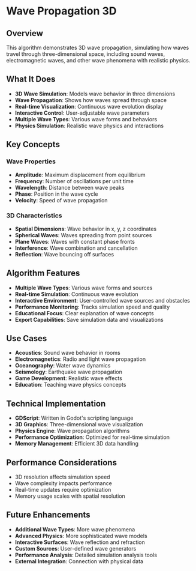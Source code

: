 # Wave Propagation 3D

## Overview
This algorithm demonstrates 3D wave propagation, simulating how waves travel through three-dimensional space, including sound waves, electromagnetic waves, and other wave phenomena with realistic physics.

## What It Does
- **3D Wave Simulation**: Models wave behavior in three dimensions
- **Wave Propagation**: Shows how waves spread through space
- **Real-time Visualization**: Continuous wave evolution display
- **Interactive Control**: User-adjustable wave parameters
- **Multiple Wave Types**: Various wave forms and behaviors
- **Physics Simulation**: Realistic wave physics and interactions

## Key Concepts

### Wave Properties
- **Amplitude**: Maximum displacement from equilibrium
- **Frequency**: Number of oscillations per unit time
- **Wavelength**: Distance between wave peaks
- **Phase**: Position in the wave cycle
- **Velocity**: Speed of wave propagation

### 3D Characteristics
- **Spatial Dimensions**: Wave behavior in x, y, z coordinates
- **Spherical Waves**: Waves spreading from point sources
- **Plane Waves**: Waves with constant phase fronts
- **Interference**: Wave combination and cancellation
- **Reflection**: Wave bouncing off surfaces

## Algorithm Features
- **Multiple Wave Types**: Various wave forms and sources
- **Real-time Simulation**: Continuous wave evolution
- **Interactive Environment**: User-controlled wave sources and obstacles
- **Performance Monitoring**: Tracks simulation speed and quality
- **Educational Focus**: Clear explanation of wave concepts
- **Export Capabilities**: Save simulation data and visualizations

## Use Cases
- **Acoustics**: Sound wave behavior in rooms
- **Electromagnetics**: Radio and light wave propagation
- **Oceanography**: Water wave dynamics
- **Seismology**: Earthquake wave propagation
- **Game Development**: Realistic wave effects
- **Education**: Teaching wave physics concepts

## Technical Implementation
- **GDScript**: Written in Godot's scripting language
- **3D Graphics**: Three-dimensional wave visualization
- **Physics Engine**: Wave propagation algorithms
- **Performance Optimization**: Optimized for real-time simulation
- **Memory Management**: Efficient 3D data handling

## Performance Considerations
- 3D resolution affects simulation speed
- Wave complexity impacts performance
- Real-time updates require optimization
- Memory usage scales with spatial resolution

## Future Enhancements
- **Additional Wave Types**: More wave phenomena
- **Advanced Physics**: More sophisticated wave models
- **Interactive Surfaces**: Wave reflection and refraction
- **Custom Sources**: User-defined wave generators
- **Performance Analysis**: Detailed simulation analysis tools
- **External Integration**: Connection with physical data
